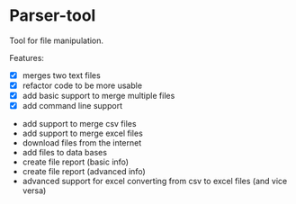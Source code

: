 # Parser-tool

Tool for file manipulation.

Features:
- [x] merges two text files
- [x] refactor code to be more usable
- [x] add basic support to merge multiple files
- [x] add command line support
- add support to merge csv files
- add support to merge excel files
- download files from the internet
- add files to data bases
- create file report (basic info)
- create file report (advanced info)
- advanced support for excel
converting from csv to excel files (and vice versa)